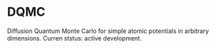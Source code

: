 # DQMC
Diffusion Quantum Monte Carlo for simple atomic potentials in arbitrary dimensions.
Curren ststus: active development.
